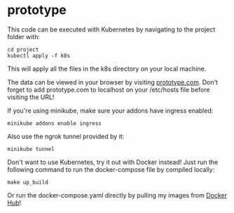# prototype
This code can be executed with Kubernetes by navigating to the project folder with:

    cd project
    kubectl apply -f k8s

This will apply all the files in the k8s directory on your local machine.

The data can be viewed in your browser by visiting [prototype.com](prototype.com). Don't forget to add prototype.com to localhost on your /etc/hosts file before visiting the URL!

If you're using minikube, make sure your addons have ingress enabled:

    minikube addons enable ingress

Also use the ngrok tunnel provided by it:

    minikube tunnel

Don't want to use Kubernetes, try it out with Docker instead! Just run the following command to run the docker-compose file by compiled locally:

    make up_build

Or run the docker-compose.yaml directly by pulling my images from [Docker Hub](hub.docker.com/papaya147)!

